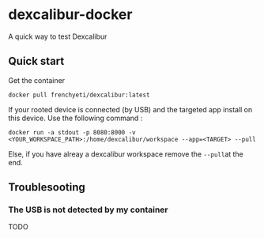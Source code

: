 # dexcalibur-docker
A quick way to test Dexcalibur 

## Quick start 

Get the container

```
docker pull frenchyeti/dexcalibur:latest
```

If your rooted device is connected (by USB) and the targeted app <TARGET> install on this device. 
Use the following command :
  
```
docker run -a stdout -p 8080:8000 -v <YOUR_WORKSPACE_PATH>:/home/dexcalibur/workspace --app=<TARGET> --pull
```

Else, if you have alreay a dexcalibur workspace remove the `--pull`at the end.

## Troublesooting

### The USB is not detected by my container 
 
TODO 
